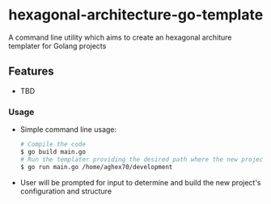 # hexagonal-architecture-go-template

A command line utility which aims to create an hexagonal architure templater for Golang projects

## Features
 - TBD
 
### Usage

- Simple command line usage:

  ```bash
  # Compile the code
  $ go build main.go 
  # Run the templater providing the desired path where the new project is going to be created
  $ go run main.go /home/aghex70/development
  ```
  
- User will be prompted for input to determine and build the new project's configuration and structure
